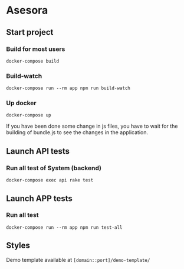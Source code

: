 # Asesora

## Start project

### Build for most users

`docker-compose build`

### Build-watch

`docker-compose run --rm app npm run build-watch`


### Up docker

`docker-compose up`

If you have been done some change in js files, you have to wait for the building of bundle.js to see the changes in the application.


## Launch API tests

### Run all test of System (backend)

`docker-compose exec api rake test`


## Launch APP tests

### Run all test

`docker-compose run --rm app npm run test-all`

## Styles

Demo template available at `[domain::port]/demo-template/`
